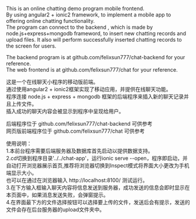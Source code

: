 This is an online chatting demo program mobile frontend.    
By using angular2 + ionic2 framework, to implement a mobile app to offering online chatting functionality.   
The program can connect to the backend , which is made by node.js+express+mongodb frameword, to insert new chatting records and upload files. It also will perform successfully inserted chatting records to the screen for users.   
   
The backend program is at 	github.com/felixsun777/chat-backend 	for your reference.   
The web frontend is at 		github.com/felixsun777/chat 			for your reference.   
   
   
这是一个在线聊天小程序的移动版前端。    
通过使用angular2 + ionic2框架实现了移动应用，并提供在线聊天功能。   
程序连接 node.js + express + mongodb 框架的后端程序来插入新的聊天记录并且上传文件。   
插入成功的聊天内容会被显示到程序中呈现给用户。   
   
后端程序位于 			github.com/felixsun777/chat-backend 		可供参考   
网页版前端程序位于 		github.com/felixsun777/chat					可供参考   
   
   
使用说明：   
1.本前台程序需要后端服务器及数据库首先启动以提供数据支持。   
2.cd切换到程序目录'../../chat-app'，运行ionic serve --open，程序即启动，并自动打开浏览器展示首页,推荐将浏览器切换到Inspect模式将界面大小更改为手机端显示大小。   
也可以在通过在浏览器输入 http://localhost:8100/ 测试运行。      
3.在下方输入框输入聊天内容将信息发送到服务器，成功发送的信息会即时显示在本页面中，如果消息发送失败，会弹窗提示。   
4.在界面最下方的文件选择按钮可以选择要上传的文件，发送后会有提示，发送的文件会存在后台服务器的upload文件夹中。   